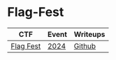 # Flag-Fest

<table>
    <thead>
        <tr>
            <th>CTF</th>
            <th>Event</th>
            <th>Writeups</th>
        </tr>
    </thead>
    <tbody>
        <tr>
            <td rowspan=8><a href="https://github.com/ehtcommunity/FlagFest/">Flag Fest</a></td>
            <td><a href="https://github.com/ehtcommunity/FlagFest/tree/main/2024">2024</a></td>
            <td><a href="https://github.com/ehtcommunity/FlagFest/" target="_blank">Github</a></td>            
        </tr>
    </tbody>
</table>

